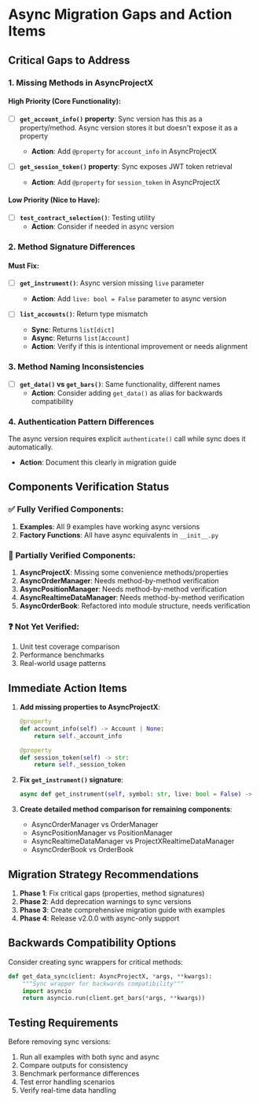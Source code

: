 # Async Migration Gaps and Action Items

## Critical Gaps to Address

### 1. Missing Methods in AsyncProjectX

#### High Priority (Core Functionality):
- [ ] **`get_account_info()` property**: Sync version has this as a property/method. Async version stores it but doesn't expose it as a property
  - **Action**: Add `@property` for `account_info` in AsyncProjectX
  
- [ ] **`get_session_token()` property**: Sync exposes JWT token retrieval
  - **Action**: Add `@property` for `session_token` in AsyncProjectX

#### Low Priority (Nice to Have):
- [ ] **`test_contract_selection()`**: Testing utility
  - **Action**: Consider if needed in async version

### 2. Method Signature Differences

#### Must Fix:
- [ ] **`get_instrument()`**: Async version missing `live` parameter
  - **Action**: Add `live: bool = False` parameter to async version
  
- [ ] **`list_accounts()`**: Return type mismatch
  - **Sync**: Returns `list[dict]`
  - **Async**: Returns `list[Account]`
  - **Action**: Verify if this is intentional improvement or needs alignment

### 3. Method Naming Inconsistencies

- [ ] **`get_data()` vs `get_bars()`**: Same functionality, different names
  - **Action**: Consider adding `get_data()` as alias for backwards compatibility

### 4. Authentication Pattern Differences

The async version requires explicit `authenticate()` call while sync does it automatically.
- **Action**: Document this clearly in migration guide

## Components Verification Status

### ✅ Fully Verified Components:
1. **Examples**: All 9 examples have working async versions
2. **Factory Functions**: All have async equivalents in `__init__.py`

### 🔄 Partially Verified Components:
1. **AsyncProjectX**: Missing some convenience methods/properties
2. **AsyncOrderManager**: Needs method-by-method verification
3. **AsyncPositionManager**: Needs method-by-method verification
4. **AsyncRealtimeDataManager**: Needs method-by-method verification
5. **AsyncOrderBook**: Refactored into module structure, needs verification

### ❓ Not Yet Verified:
1. Unit test coverage comparison
2. Performance benchmarks
3. Real-world usage patterns

## Immediate Action Items

1. **Add missing properties to AsyncProjectX**:
   ```python
   @property
   def account_info(self) -> Account | None:
       return self._account_info
   
   @property
   def session_token(self) -> str:
       return self._session_token
   ```

2. **Fix `get_instrument()` signature**:
   ```python
   async def get_instrument(self, symbol: str, live: bool = False) -> Instrument:
   ```

3. **Create detailed method comparison for remaining components**:
   - AsyncOrderManager vs OrderManager
   - AsyncPositionManager vs PositionManager
   - AsyncRealtimeDataManager vs ProjectXRealtimeDataManager
   - AsyncOrderBook vs OrderBook

## Migration Strategy Recommendations

1. **Phase 1**: Fix critical gaps (properties, method signatures)
2. **Phase 2**: Add deprecation warnings to sync versions
3. **Phase 3**: Create comprehensive migration guide with examples
4. **Phase 4**: Release v2.0.0 with async-only support

## Backwards Compatibility Options

Consider creating sync wrappers for critical methods:
```python
def get_data_sync(client: AsyncProjectX, *args, **kwargs):
    """Sync wrapper for backwards compatibility"""
    import asyncio
    return asyncio.run(client.get_bars(*args, **kwargs))
```

## Testing Requirements

Before removing sync versions:
1. Run all examples with both sync and async
2. Compare outputs for consistency
3. Benchmark performance differences
4. Test error handling scenarios
5. Verify real-time data handling